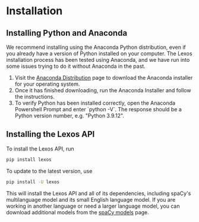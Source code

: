 # Installation

## Installing Python and Anaconda

We recommend installing using the Anaconda Python distribution, even if you already have a version of Python installed on your computer. The Lexos installation process has been tested using Anaconda, and we have run into some issues trying to do it without Anaconda in the past.

<ol>
<li>Visit the <a href="https://www.anaconda.com/products/distribution" target="_blank">Anaconda Distribution</a> page to download the Anaconda installer for your operating system.</li>
<li>Once it has finished downloading, run the Anaconda Installer and follow the instructions.</li>
<li>To verify Python has been installed correctly, open the Anaconda Powershell Prompt and enter `python -V`.
The response should be a Python version number,  e.g. "Python 3.9.12".</li>
</ol>

## Installing the Lexos API

To install the Lexos API, run

```bash
pip install lexos
```

To update to the latest version, use

```bash
pip install -U lexos
```

This will install the Lexos API and all of its dependencies, including spaCy's multilanguage model and its small English language model. If you are working in another language or need a larger language model, you can download additional models from the <a href="https://spacy.io/models" target="_blank">spaCy models</a> page.
